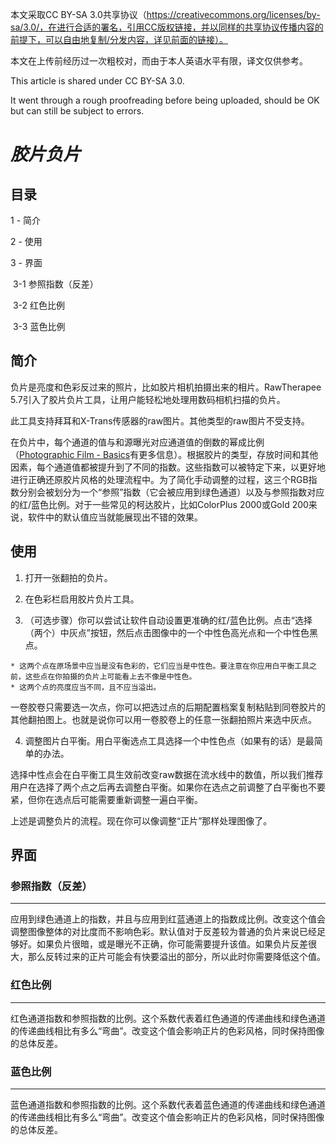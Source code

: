 本文采取CC BY-SA 3.0共享协议（https://creativecommons.org/licenses/by-sa/3.0/，在进行合适的署名，引用CC版权链接，并以同样的共享协议传播内容的前提下，可以自由地复制/分发内容，详见前面的链接）。

本文在上传前经历过一次粗校对，而由于本人英语水平有限，译文仅供参考。

This article is shared under CC BY-SA 3.0. 

It went through a rough proofreading before being uploaded, should be OK but can still be subject to errors.

# ***胶片负片***

## 目录

1 - 简介

2 - 使用

3 - 界面

​ 3-1 参照指数（反差）

​ 3-2 红色比例

​ 3-3 蓝色比例

## 简介

负片是亮度和色彩反过来的照片，比如胶片相机拍摄出来的相片。RawTherapee 5.7引入了胶片负片工具，让用户能轻松地处理用数码相机扫描的负片。

此工具支持拜耳和X-Trans传感器的raw图片。其他类型的raw图片不受支持。

在负片中，每个通道的值与和源曝光对应通道值的倒数的幂成比例（[Photographic Film - Basics](https://en.wikipedia.org/wiki/Photographic_film#Film_basics)有更多信息）。根据胶片的类型，存放时间和其他因素，每个通道值都被提升到了不同的指数。这些指数可以被特定下来，以更好地进行正确还原胶片风格的处理流程中。为了简化手动调整的过程，这三个RGB指数分别会被划分为一个“参照”指数（它会被应用到绿色通道）以及与参照指数对应的红/蓝色比例。对于一些常见的柯达胶片，比如ColorPlus 2000或Gold 200来说，软件中的默认值应当就能展现出不错的效果。

## 使用

1. 打开一张翻拍的负片。
  
2. 在色彩栏启用胶片负片工具。
  
3. （可选步骤）你可以尝试让软件自动设置更准确的红/蓝色比例。点击“选择（两个）中灰点”按钮，然后点击图像中的一个中性色高光点和一个中性色黑点。
  
  ```
  * 这两个点在原场景中应当是没有色彩的，它们应当是中性色。要注意在你应用白平衡工具之前，这些点在你拍摄的负片上可能看上去不像是中性色。
  * 这两个点的亮度应当不同，且不应当溢出。
  ```
  
  一卷胶卷只需要选一次点，你可以把选过点的后期配置档案复制粘贴到同卷胶片的其他翻拍图上。也就是说你可以用一卷胶卷上的任意一张翻拍照片来选中灰点。
  
4. 调整图片白平衡。用白平衡选点工具选择一个中性色点（如果有的话）是最简单的办法。
  
  ​选择中性点会在白平衡工具生效前改变raw数据在流水线中的数值，所以我们推荐用户在选择了两个点之后再去调整白平衡。如果你在选点之前调整了白平衡也不要紧，但你在选点后可能需要重新调整一遍白平衡。
  

上述是调整负片的流程。现在你可以像调整“正片”那样处理图像了。

## 界面

### 参照指数（反差）

---

应用到绿色通道上的指数，并且与应用到红蓝通道上的指数成比例。改变这个值会调整图像整体的对比度而不影响色彩。默认值对于反差较为普通的负片来说已经足够好。如果负片很暗，或是曝光不正确，你可能需要提升该值。如果负片反差很大，那么反转过来的正片可能会有快要溢出的部分，所以此时你需要降低这个值。

### 红色比例

---

红色通道指数和参照指数的比例。这个系数代表着红色通道的传递曲线和绿色通道的传递曲线相比有多么“弯曲”。改变这个值会影响正片的色彩风格，同时保持图像的总体反差。

### 蓝色比例

---

蓝色通道指数和参照指数的比例。这个系数代表着蓝色通道的传递曲线和绿色通道的传递曲线相比有多么“弯曲”。改变这个值会影响正片的色彩风格，同时保持图像的总体反差。
